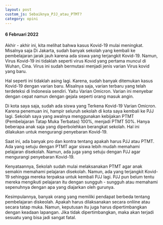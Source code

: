 ```yaml
---
layout: post
custom_js: Sebaiknya_PJJ_atau_PTMT?
category: opini
---
```


#### 6 Februari 2022

Akhir - akhir ini, kita melihat bahwa kasus Kovid-19 mulai meningkat. Misalnya saja Di Jakarta, sudah banyak sekolah yang kembali ke pembelajaran jarak jauh karena ada siswa yang terjangkit Kovid-19. Namun, Virus Kovid-19 ini tidaklah seperti virus Kovid yang pertama muncul di Wuhan, Cina. Virus ini sudah bermutasi menjadi jenis varian Virus kovid yang baru. 

Hal seperti ini tidaklah asing lagi. Karena, sudah banyak ditemukan kasus Kovid-19 dengan varian baru. Misalnya saja, varian terbaru yang telah terdeteksi di Indonesia sendiri. Yaitu Varian Omicron. Varian ini menyebar dengan cepat namun dengan gejala seperti orang masuk angin.

Di kota saya saja, sudah ada siswa yang Terkena Kovid-19 Varian Omicron. Karena penemuan ini, hampir seluruh sekolah di kota saya kembali ke PJJ lagi. Sekolah saya yang awalnya menggunakan kebijakan PTMT (Pembelajaran Tatap Muka Terbatas) 100%, menjadi PTMT 50%. Hanya beberapa anak saja yang diperbolehkan berangkat sekolah. Hal ini dilakukan untuk mengurangi penyebaran Kovid-19.

Saat ini, ada banyak pro dan kontra tentang apakah harus PJJ atau PTMT. Ada yang setuju dengan PTMT agar siswa lebih mudah memahami pelajaran disekolah. Namun, ada juga yang setuju dengan PJJ agar mengurangi penyebaran Kovid-19. 

Kenyataannya, Sekolah sudah mulai melaksanakan PTMT agar anak semakin memahami pelajaran disekolah. Namun, ada yang terjangkit Kovid-19 sehingga mereka terpaksa untuk kembali PJJ lagi. PJJ pun belum tentu mereka mengikuti pelajaran itu dengan sungguh - sungguh atau memahami sepenuhnya dengan apa yang diajarkan oleh gurunya. 

Kesimpulannya, banyak orang yang memiliki pendapat berbeda tentang pembelajaran diskeolah. Apakah harus dilaksanakan secara onliine atau secara tatap muka. Namun, keputusan itu juga harus dipertimbangkan dengan keadaan lapangan. Jika tidak dipertimbangkan, maka akan terjadi sesuatu yang bisa jadi sangat fatal.
